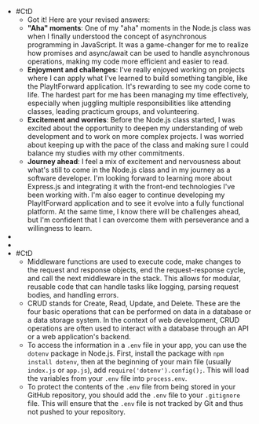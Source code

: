 - #CtD
	- Got it! Here are your revised answers:
	- **"Aha" moments**: One of my "aha" moments in the Node.js class was when I finally understood the concept of asynchronous programming in JavaScript. It was a game-changer for me to realize how promises and async/await can be used to handle asynchronous operations, making my code more efficient and easier to read.
	- **Enjoyment and challenges**: I've really enjoyed working on projects where I can apply what I've learned to build something tangible, like the PlayItForward application. It's rewarding to see my code come to life. The hardest part for me has been managing my time effectively, especially when juggling multiple responsibilities like attending classes, leading practicum groups, and volunteering.
	- **Excitement and worries**: Before the Node.js class started, I was excited about the opportunity to deepen my understanding of web development and to work on more complex projects. I was worried about keeping up with the pace of the class and making sure I could balance my studies with my other commitments.
	- **Journey ahead**: I feel a mix of excitement and nervousness about what's still to come in the Node.js class and in my journey as a software developer. I'm looking forward to learning more about Express.js and integrating it with the front-end technologies I've been working with. I'm also eager to continue developing my PlayItForward application and to see it evolve into a fully functional platform. At the same time, I know there will be challenges ahead, but I'm confident that I can overcome them with perseverance and a willingness to learn.
-
-
- #CtD
	- Middleware functions are used to execute code, make changes to the request and response objects, end the request-response cycle, and call the next middleware in the stack. This allows for modular, reusable code that can handle tasks like logging, parsing request bodies, and handling errors.
	- CRUD stands for Create, Read, Update, and Delete. These are the four basic operations that can be performed on data in a database or a data storage system. In the context of web development, CRUD operations are often used to interact with a database through an API or a web application's backend.
	- To access the information in a `.env` file in your app, you can use the `dotenv` package in Node.js. First, install the package with `npm install dotenv`, then at the beginning of your main file (usually `index.js` or `app.js`), add `require('dotenv').config();`. This will load the variables from your `.env` file into `process.env`.
	- To protect the contents of the `.env` file from being stored in your GitHub repository, you should add the `.env` file to your `.gitignore` file. This will ensure that the `.env` file is not tracked by Git and thus not pushed to your repository.